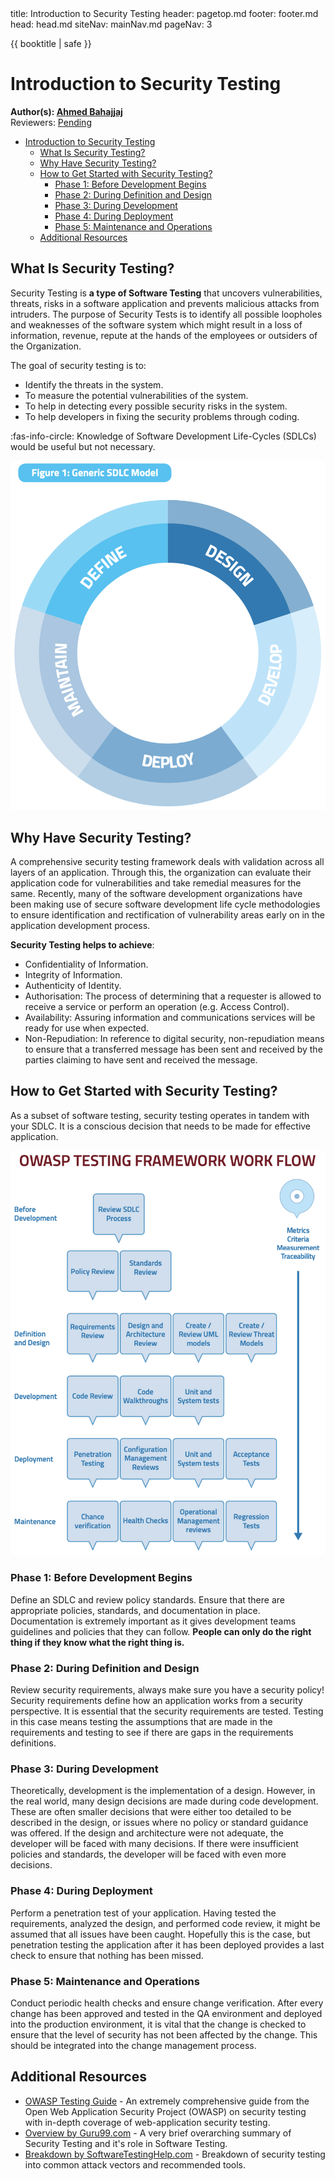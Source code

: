<frontmatter>
  title: Introduction to Security Testing
  header: pagetop.md
  footer: footer.md
  head: head.md
  siteNav: mainNav.md
  pageNav: 3
</frontmatter>

<div class="website-content">

{{ booktitle | safe }}

# Introduction to Security Testing

**Author(s): [Ahmed Bahajjaj](https://github.com/madanalogy)**<br>
Reviewers: [Pending](https://github.com/teammates)

<box id="article-toc">

* [Introduction to Security Testing](#introduction-to-security-testing)
    * [What Is Security Testing?‎](#what-is-security-testing)
    * [Why Have Security Testing?](#why-have-security-testing)
    * [How to Get Started with Security Testing?](#how-to-get-started-with-security-testing)
        * [Phase 1: Before Development Begins](#phase-1-before-development-begins)
        * [Phase 2: During Definition and Design](#phase-2-during-definition-and-design)
        * [Phase 3: During Development](#phase-3-during-development)‎
        * [Phase 4: During Deployment‎](#phase-4-during-deployment)
        * [Phase 5: Maintenance and Operations](#phase-5-maintenance-and-operations)
    * [Additional Resources‎](#additional-resources)
</box>

## What Is Security Testing?

Security Testing is **a type of Software Testing** that uncovers vulnerabilities, threats, risks in a software application and prevents malicious attacks from intruders. The purpose of Security Tests is to identify all possible loopholes and weaknesses of the software system which might result in a loss of information, revenue, repute at the hands of the employees or outsiders of the Organization.

The goal of security testing is to:
- Identify the threats in the system.
- To measure the potential vulnerabilities of the system.
- To help in detecting every possible security risks in the system.
- To help developers in fixing the security problems through coding.

:fas-info-circle: Knowledge of Software Development Life-Cycles (SDLCs) would be useful but not necessary.

![Generic SDLC Model](security-testing/Sec-Test-Fig-1.png "Generic SDLC Model")

## Why Have Security Testing?

A comprehensive security testing framework deals with validation across all layers of an application. Through this, the organization can evaluate their application code for vulnerabilities and take remedial measures for the same. Recently, many of the software development organizations have been making use of secure software development life cycle methodologies to ensure identification and rectification of vulnerability areas early on in the application development process.

__Security Testing helps to achieve__:
- Confidentiality of Information.
- Integrity of Information.
- Authenticity of Identity.
- Authorisation: The process of determining that a requester is allowed to receive a service or perform an operation (e.g. Access Control).
- Availability: Assuring information and communications services will be ready for use when expected.
- Non-Repudiation: In reference to digital security, non-repudiation means to ensure that a transferred message has been sent and received by the parties claiming to have sent and received the message.

## How to Get Started with Security Testing?

As a subset of software testing, security testing operates in tandem with your SDLC. It is a conscious decision that needs to be made for effective application.

![OWASP Testing Framework Workflow](security-testing/Sec-Test-Fig-2.png "OWASP Testing Framework Workflow")

### Phase 1: Before Development Begins

Define an SDLC and review policy standards. Ensure that there are appropriate policies, standards, and documentation in place. Documentation is extremely important as it gives development teams guidelines and policies that they can follow. **People can only do the right thing if they know what the right thing is.**

### Phase 2: During Definition and Design

Review security requirements, always make sure you have a security policy! Security requirements define how an application works from a security perspective. It is essential that the security requirements are tested. Testing in this case means testing the assumptions that are made in the requirements and testing to see if there are gaps in the requirements definitions.

### Phase 3: During Development

Theoretically, development is the implementation of a design. However, in the real world, many design decisions are made during code development. These are often smaller decisions that were either too detailed to be described in the design, or issues where no policy or standard guidance was offered. If the design and architecture were not adequate, the developer will be faced with many decisions. If there were insufficient policies and standards, the developer will be faced with even more decisions.

### Phase 4: During Deployment‎

Perform a penetration test of your application. Having tested the requirements, analyzed the design, and performed code review, it might be assumed that all issues have been caught. Hopefully this is the case, but penetration testing the application after it has been deployed provides a last check to ensure that nothing has been missed.

### Phase 5: Maintenance and Operations

Conduct periodic health checks and ensure change verification. After every change has been approved and tested in the QA environment and deployed into the production environment, it is vital that the change is checked to ensure that the level of security has not been affected by the change. This should be integrated into the change management process.

## Additional Resources

- [OWASP Testing Guide](https://www.owasp.org/images/1/19/OTGv4.pdf) - An extremely comprehensive guide from the Open Web Application Security Project (OWASP) on security testing with in-depth coverage of web-application security testing.
- [Overview by Guru99.com](https://www.guru99.com/what-is-security-testing.html) - A very brief overarching summary of Security Testing and it's role in Software Testing.
- [Breakdown by SoftwareTestingHelp.com](https://www.softwaretestinghelp.com/how-to-test-application-security-web-and-desktop-application-security-testing-techniques/) - Breakdown of security testing into common attack vectors and recommended tools.

</div>
